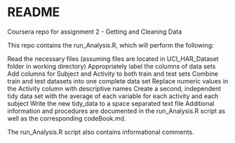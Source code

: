 README
============

Coursera repo for assignment 2 - Getting and Cleaning Data

This repo contains the run_Analysis.R, which will perform the following:

Read the necessary files (assuming files are located in UCI_HAR_Dataset folder in working directory)
Appropriately label the columns of data sets
Add columns for Subject and Activity to both train and test sets
Combine train and test datasets into one complete data set
Replace numeric values in the Activity column with descriptive names
Create a second, independent tidy data set with the average of each variable for each activity and each subject
Write the new tidy_data to a space separated text file
Additional information and procedures are documented in the run_Analysis.R script as well as the corresponding codeBook.md.

The run_Analysis.R script also contains informational comments.
